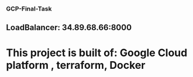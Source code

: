 ### GCP-Final-Task
## LoadBalancer:  34.89.68.66:8000 
# This project is built of: Google Cloud platform , terraform, Docker
